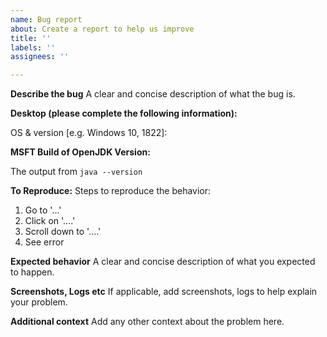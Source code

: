 ```yaml
---
name: Bug report
about: Create a report to help us improve
title: ''
labels: ''
assignees: ''

---
```


**Describe the bug**
A clear and concise description of what the bug is.

**Desktop (please complete the following information):**

OS & version [e.g. Windows 10, 1822]:

**MSFT Build of OpenJDK Version:**

The output from `java --version`

**To Reproduce:**
Steps to reproduce the behavior:

1. Go to '...'
2. Click on '....'
3. Scroll down to '....'
4. See error

**Expected behavior**
A clear and concise description of what you expected to happen.

**Screenshots, Logs etc**
If applicable, add screenshots, logs to help explain your problem.

**Additional context**
Add any other context about the problem here.
